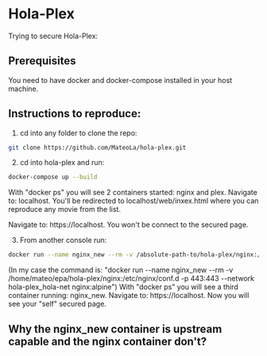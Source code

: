 # Hola-Plex

Trying to secure Hola-Plex:

## Prerequisites

You need to have docker and docker-compose installed in your host machine.

## Instructions to reproduce:

1) cd into any folder to clone the repo:
```bash
git clone https://github.com/MateoLa/hola-plex.git
```

2) cd into hola-plex and run:
```bash
docker-compose up --build
```
With "docker ps" you will see 2 containers started: nginx and plex.
Navigate to: localhost.
You'll be redirected to localhost/web/inxex.html where you can reproduce any movie from the list.

Navigate to: https://localhost.
You won't be connect to the secured page.

3) From another console run:
```bash
docker run --name nginx_new --rm -v /absolute-path-to/hola-plex/nginx:/etc/nginx/conf.d -p 443:443 --network hola-plex_hola-net nginx:alpine
```
(In my case the command is: "docker run --name nginx_new --rm -v /home/mateo/epa/hola-plex/nginx:/etc/nginx/conf.d -p 443:443 --network hola-plex_hola-net nginx:alpine")
With "docker ps" you will see a third container running: nginx_new.
Navigate to: https://localhost.
Now you will see your "self" secured page.

## Why the nginx_new container is upstream capable and the nginx container don't?

